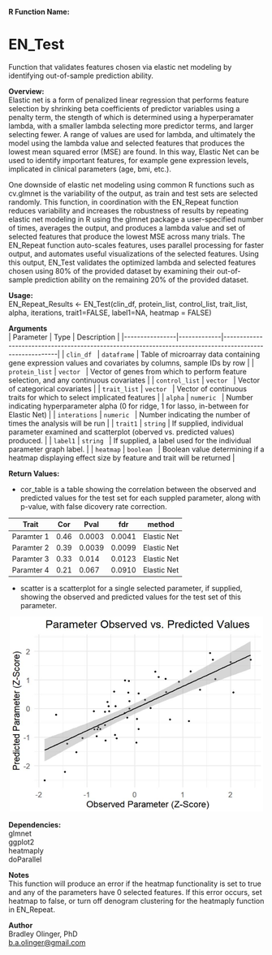 **R Function Name:**  
# EN_Test
Function that validates features chosen via elastic net modeling by identifying out-of-sample prediction ability.

**Overview:**  
Elastic net is a form of penalized linear regression that performs feature selection by shrinking beta coefficients of predictor variables using a penalty term, 
the stength of which is determined using a hyperperamater lambda, with a smaller lambda selecting more predictor terms, and larger selecting fewer. A range of values are used for lambda,
and ultimately the model using the lambda value and selected features that produces the lowest mean squared error (MSE) are found. In this way, Elastic Net can be used to identify important 
features, for example gene expression levels, implicated in clinical parameters (age, bmi, etc.).

One downside of elastic net modeling using common R functions such as cv.glmnet is the variability of the output, as train and test sets are selected randomly. This function, in coordination with the EN_Repeat function reduces variability and increases the robustness of results by repeating elastic net modeling in R using the glmnet package a user-specified number of times, averages the output, and produces a lambda value and set of selected features that produce the lowest MSE across many trials. The EN_Repeat function auto-scales features, uses parallel processing for faster output, and automates useful visualizations of the selected features. Using this output, EN_Test validates the optimized lambda and selected features chosen using 80% of the provided dataset by examining their out-of-sample prediction ability on the remaining 20% of the provided dataset. 


**Usage:**  
EN_Repeat_Results <- EN_Test(clin_df, protein_list, control_list, trait_list, alpha, iterations, trait1=FALSE, label1=NA, heatmap = FALSE)

**Arguments**  
| Parameter      | Type        | Description                                                                                             |
|----------------|-------------|---------------------------------------------------------------------------------------------------------|
| `clin_df `     | `dataframe` | Table of microarray data containing gene expression values and covariates by columns, sample IDs by row |
| `protein_list` | `vector `   | Vector of genes from which to perform feature selection, and any continuous covariates                  |
| `control_list` | `vector `   | Vector of categorical covariates                                                                        |
| `trait_list`   | `vector `   | Vector of continuous traits for which to select implicated features                                     |
| `alpha`        | `numeric `  | Number indicating hyperparameter alpha (0 for ridge, 1 for lasso, in-between for Elastic Net)           |
| `interations`  | `numeric `  | Number indicating the number of times the analysis will be run                                          |
| `trait1`       | `string`    | If supplied, individual parameter examined and scatterplot (oberved vs. predicted values) produced.     |
| `label1`       | `string `   | If supplied, a label used for the individual parameter graph label.                                     |
| `heatmap`      | `boolean `  | Boolean value determining if a heatmap displaying effect size by feature and trait will be returned     |

**Return Values:**  
- cor_table is a table showing the correlation between the observed and predicted values for the test set for each suppled parameter, along with p-value, with false dicovery rate correction.

| Trait      | Cor        | Pval       | fdr        | method      |
|------------|------------|------------|------------|-------------|
| Paramter 1 | 0.46       | 0.0003     | 0.0041     | Elastic Net |
| Paramter 2 | 0.39       | 0.0039     | 0.0099     | Elastic Net |
| Paramter 3 | 0.33       | 0.014      | 0.0123     | Elastic Net |
| Paramter 4 | 0.21       | 0.067      | 0.0910     | Elastic Net |

- scatter is a scatterplot for a single selected parameter, if supplied, showing the observed and predicted values for the test set of this parameter. 

<p align="center">
  <img src="images/Example_Scatterplot_1.JPG" alt="Example Image of Selected Features" width="500">
</p>

**Dependencies:**  
glmnet  
ggplot2  
heatmaply  
doParallel

**Notes**  
This function will produce an error if the heatmap functionality is set to true and any of the parameters have 0 selected features. If this error occurs, set heatmap to false, or turn off denogram clustering for the heatmaply function in EN_Repeat. 

**Author**  
Bradley Olinger, PhD  
b.a.olinger@gmail.com




